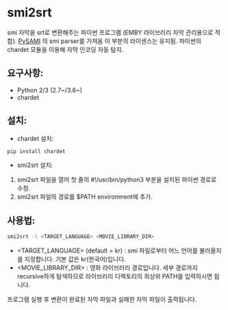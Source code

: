 # smi2srt
smi 자막을 srt로 변환해주는 파이썬 프로그램 (EMBY 라이브러리 자막 관리용으로 적합).
[PySAMI](https://github.com/g6123/PySAMI)
의 smi parser를 가져옴 이 부분의 라이센스는 유지됨.
파이썬의 chardet 모듈을 이용해 자막 인코딩 자동 탐지.

## 요구사항:
- Python 2/3 (2.7~/3.6~)
- chardet

## 설치:
- chardet 설치:
~~~bash
pip install chardet
~~~
- smi2srt 설치:
1. smi2srt 파일을 열어 첫 줄의 #!/usr/bin/python3 부분을 설치된 파이썬 경로로 수정.
2. smi2srt 파일의 경로를 $PATH environment에 추가.

## 사용법:
~~~bash
smi2srt -l <TARGET_LANGUAGE> <MOVIE_LIBRARY_DIR>
~~~

- <TARGET_LANGUAGE> (default = kr) : smi 파일로부터 어느 언어를 불러올지를 지정합니다. 기본 값은 kr(한국어)입니다.
- <MOVIE_LIBRARY_DIR> : 영화 라이브러리 경로입니다. 세부 경로까지 recursive하게 탐색하므로 라이브러리 디렉토리의 최상위 PATH를 입력하시면 됩니다.

프로그램 실행 후 변환이 완료된 자막 파일과 실패한 자막 파일이 출력됩니다.
